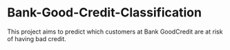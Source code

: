 # Bank-Good-Credit-Classification
This project aims to predict which customers at Bank GoodCredit are at risk of having bad credit.
